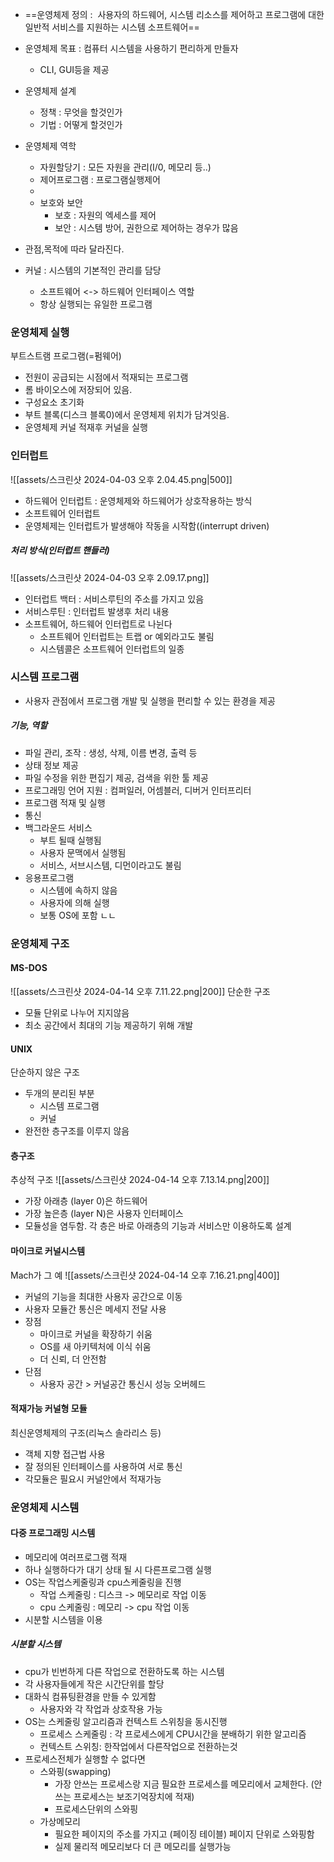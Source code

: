 - ==운영체제 정의 :  사용자의 하드웨어, 시스템 리소스를 제어하고 프로그램에 대한 일반적 서비스를 지원하는 시스템 소프트웨어==
- 운영체제 목표 : 컴퓨터 시스템을 사용하기 편리하게 만들자
	- CLI, GUI등을 제공
- 운영체제 설계
	- 정책 : 무엇을 할것인가
	- 기법 : 어떻게 할것인가
- 운영체제 역학
	- 자원할당기 : 모든 자원을 관리(I/0, 메모리 등..)
	- 제어프로그램 : 프로그램실행제어
	-  
	- 보호와 보안
		- 보호 : 자원의 엑세스를 제어
		- 보안 : 시스템 방어, 권한으로 제어하는 경우가 많음

- 관점,목적에 따라 달라진다.
- 커널 : 시스템의 기본적인  관리를 담당
	- 소프트웨어 <-> 하드웨어 인터페이스 역할
	- 항상 실행되는 유일한 프로그램

### 운영체제 실행
부트스트램 프로그램(=펌웨어)
- 전원이 공급되는 시점에서 적재되는 프로그램
- 롬 바이오스에 저장되어 있음.
- 구성요소 초기화
- 부트 블록(디스크 블록0)에서 운영체제 위치가 담겨잇음.
- 운영체제 커널 적재후 커널을 실행

### 인터럽트
![[assets/스크린샷 2024-04-03 오후 2.04.45.png|500]]
- 하드웨어 인터럽트 : 운영체제와 하드웨어가 상호작용하는 방식
- 소프트웨어 인터럽트
- 운영체제는 인터럽트가 발생해야 작동을 시작함((interrupt driven)
##### 처리 방식(인터럽트 핸들러)
![[assets/스크린샷 2024-04-03 오후 2.09.17.png]]
 - 인터럽트 백터 : 서비스루틴의 주소를 가지고 있음
 - 서비스루틴 : 인터럽트 발생후 처리 내용
 - 소프트웨어, 하드웨어 인터럽트로 나뉜다
	 - 소프트웨어 인터럽트는 트랩 or 예외라고도 불림
	 - 시스템콜은 소프트웨어 인터럽트의 일종

### 시스템 프로그램
- 사용자 관점에서 프로그램 개발 및 실행을 편리할 수 있는 환경을 제공
##### 기능, 역할
- 파일 관리, 조작 : 생성, 삭제, 이름 변경, 출력 등
- 상태 정보 제공
- 파일 수정을 위한 편집기 제공, 검색을 위한 툴 제공
- 프로그래밍 언어 지원 : 컴퍼일러, 어셈블러, 디버거 인터프리터
- 프로그램 적재 및 실행
- 통신
- 백그라운드 서비스
	- 부트 될때 실행됨
	- 사용자 문맥에서 실행됨
	- 서비스, 서브시스템, 디먼이라고도 불림
- 응용프로그램
	- 시스템에 속하지 않음
	- 사용자에 의해 실행
	- 보통 OS에 포함 ㄴㄴ

### 운영체제 구조
#### MS-DOS
![[assets/스크린샷 2024-04-14 오후 7.11.22.png|200]]
단순한 구조
- 모듈 단위로 나누어 지지않음
- 최소 공간에서 최대의 기능 제공하기 위해 개발

#### UNIX
단순하지 않은 구조
- 두개의 분리된 부분
	- 시스템 프로그램
	- 커널
- 완전한 층구조를 이루지 않음
#### 층구조
추상적 구조
![[assets/스크린샷 2024-04-14 오후 7.13.14.png|200]]
- 가장 아래층 (layer 0)은 하드웨어
- 가장 높은층 (layer N)은 사용자 인터페이스
- 모듈성을 염두함. 각 층은 바로 아래층의 기능과 서비스만 이용하도록 설계
#### 마이크로 커널시스템
Mach가 그 예
![[assets/스크린샷 2024-04-14 오후 7.16.21.png|400]]
- 커널의 기능을 최대한 사용자 공간으로 이동
- 사용자 모듈간 통신은 메세지 전달 사용
- 장점
	- 마이크로 커널을 확장하기 쉬움
	- OS를 새 아키텍처에 이식 쉬움
	- 더 신뢰, 더 안전함
- 단점
	- 사용자 공간 > 커널공간 통신시 성능 오버헤드

#### 적재가능 커널형 모듈
최신운영체제의 구조(리눅스 솔라리스 등)
- 객체 지향 접근법 사용
- 잘 정의된 인터페이스를 사용하여 서로 통신
- 각모듈은 필요시 커널안에서 적재가능

### 운영체제 시스템
#### 다중 프로그래밍 시스템
- 메모리에 여러프로그램 적재
- 하나 실행하다가 대기 상태 될 시 다른프로그램 실행
- OS는 작업스케줄링과 cpu스케줄링을 진행
	- 작업 스케줄링 : 디스크 -> 메모리로 작업 이동
	- cpu 스케줄링 : 메모리 -> cpu 작업 이동
- 시분할 시스템을 이용
##### 시분할 시스템
- cpu가 빈번하게 다른 작업으로 전환하도록 하는 시스템
- 각 사용자들에게 작은 시간단위를 할당
- 대화식 컴퓨팅환경을 만들 수 있게함
	- 사용자와 각 작업과 상호작용 가능
- OS는 스케줄링 알고리즘과 컨텍스트 스위칭을 동시진행
	- 프로세스 스케줄링  : 각 프로세스에게 CPU시간을 분배하기 위한 알고리즘
	- 컨텍스트 스위칭: 한작업에서 다른작업으로 전환하는것
- 프로세스전체가 실행할 수 없다면
	- 스와핑(swapping)
		- 가장 안쓰는 프로세스랑 지금 필요한 프로세스를 메모리에서 교체한다. (안쓰는 프로세스는 보조기억장치에 적재)
		- 프로세스단위의 스와핑
	- 가상메모리
		- 필요한 페이지의 주소를 가지고 (페이징 테이블) 페이지 단위로 스와핑함
		- 실제 물리적 메모리보다 더 큰 메모리를 실행가능



